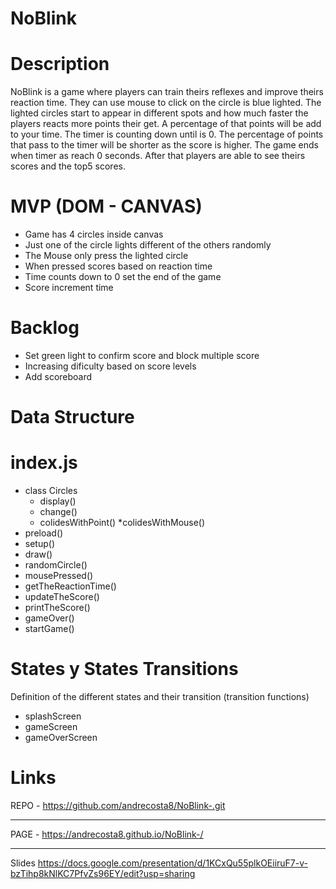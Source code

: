 # NoBlink

# Description
NoBlink is a game where players can train theirs reflexes and improve theirs reaction time. They can use mouse to click on the circle is blue lighted.
The lighted circles start to appear in different spots and how much faster the players reacts more points their get. A percentage of that points will be add to your time. The timer is counting down until is 0. The percentage of points that pass to the timer will be shorter as the score is higher.
The game ends when timer as reach 0 seconds. After that players are able to see theirs scores and the top5 scores.  

# MVP (DOM - CANVAS)

* Game has 4 circles inside canvas
* Just one of the circle lights different of the others randomly
* The Mouse only press the lighted circle
* When pressed scores based on reaction time 
* Time counts down to 0 set the end of the game
* Score increment time

# Backlog
* Set green light to confirm score and block multiple score
* Increasing dificulty based on score levels
* Add scoreboard

# Data Structure
# index.js
* class Circles 
    * display()
    * change()
    * colidesWithPoint()
     *colidesWithMouse()
* preload()
* setup()
* draw()
* randomCircle()
* mousePressed()
* getTheReactionTime()
* updateTheScore()
* printTheScore()
* gameOver()
* startGame()

# States y States Transitions
Definition of the different states and their transition (transition functions)

* splashScreen
* gameScreen
* gameOverScreen

# Links

REPO - https://github.com/andrecosta8/NoBlink-.git
***
PAGE - https://andrecosta8.github.io/NoBlink-/

***
Slides
https://docs.google.com/presentation/d/1KCxQu55plkOEiiruF7-v-bzTihp8kNlKC7PfvZs96EY/edit?usp=sharing